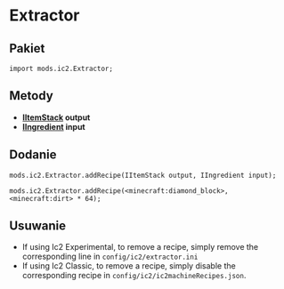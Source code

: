 # Extractor

## Pakiet

`import mods.ic2.Extractor;`

## Metody

- **[IItemStack](/Vanilla/Items/IItemStack/) output**
- **[IIngredient](/Vanilla/Variable_Types/IIngredient/) input**

## Dodanie

```zenscript
mods.ic2.Extractor.addRecipe(IItemStack output, IIngredient input);

mods.ic2.Extractor.addRecipe(<minecraft:diamond_block>, <minecraft:dirt> * 64);
```

## Usuwanie

- If using Ic2 Experimental, to remove a recipe, simply remove the corresponding line in `config/ic2/extractor.ini`
- If using Ic2 Classic, to remove a recipe, simply disable the corresponding recipe in `config/ic2/ic2machineRecipes.json`.